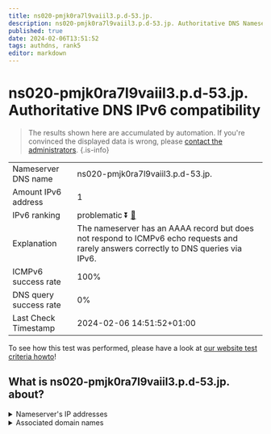 ```yaml
---
title: ns020-pmjk0ra7l9vaiil3.p.d-53.jp.
description: ns020-pmjk0ra7l9vaiil3.p.d-53.jp. Authoritative DNS Nameserver IPv6 compatibility
published: true
date: 2024-02-06T13:51:52
tags: authdns, rank5
editor: markdown
---
```


# ns020-pmjk0ra7l9vaiil3.p.d-53.jp. Authoritative DNS IPv6 compatibility

> The results shown here are accumulated by automation. If you're convinced the displayed data is wrong, please [contact the administrators](/howto/chat). 
{.is-info}




|   |   |
| - | - |
| Nameserver DNS name | ns020-pmjk0ra7l9vaiil3.p.d-53.jp.
| Amount IPv6 address | 1
| IPv6 ranking | problematic :arrow_double_down: [🔗](/howto/ranking) |
| Explanation | The nameserver has an AAAA record but does not respond to ICMPv6 echo requests and rarely answers correctly to DNS queries via IPv6. |
| ICMPv6 success rate | 100%|
| DNS query success rate | 0% |
| Last Check Timestamp | 2024-02-06 14:51:52+01:00 |

To see how this test was performed, please have a look at [our website test criteria howto](/howto/testcriteria/authdns)!


## What is ns020-pmjk0ra7l9vaiil3.p.d-53.jp. about?




<details>
<summary>Nameserver's IP addresses</summary>

2001:240:bb81::29:1111

</details>



<details>
<summary>Associated domain names</summary>

www.daiichisankyo.com

</details>
